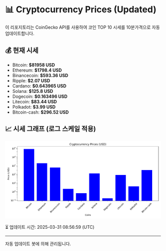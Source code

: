 
# 📊 Cryptocurrency Prices (Updated)

이 리포지토리는 CoinGecko API를 사용하여 코인 TOP 10 시세를 10분가격으로 자동 업데이트합니다.

## 💰 현재 시세
- Bitcoin: **$81958 USD**
- Ethereum: **$1798.4 USD**
- Binancecoin: **$593.36 USD**
- Ripple: **$2.07 USD**
- Cardano: **$0.643965 USD**
- Solana: **$125.8 USD**
- Dogecoin: **$0.163496 USD**
- Litecoin: **$83.44 USD**
- Polkadot: **$3.99 USD**
- Bitcoin-cash: **$296.52 USD**

## 📈 시세 그래프 (로그 스케일 적용)
![Crypto Prices](crypto_prices.png)

⏳ 업데이트 시간: 2025-03-31 08:56:59 (UTC)

---
자동 업데이트 봇에 의해 관리됩니다.
